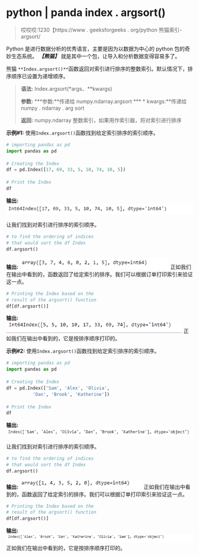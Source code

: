 # python | panda index . argsort()

> 哎哎哎:1230【https://www . geeksforgeeks . org/python 熊猫索引-argsort/

Python 是进行数据分析的优秀语言，主要是因为以数据为中心的 python 包的奇妙生态系统。 ***【熊猫】*** 就是其中一个包，让导入和分析数据变得容易多了。

熊猫 `**Index.argsort()**`函数返回对索引进行排序的整数索引。默认情况下，排序顺序已设置为递增顺序。

> **语法:** Index.argsort(*args、**kwargs)
> 
> **参数:**
> ***参数:**传递给 numpy.ndarray.argsort
> *** * kwargs:**传递给 numpy . ndarray . arg sort
> 
> **返回:** numpy.ndarray
> 整数索引，如果用作索引器，将对索引进行排序

**示例#1:** 使用`Index.argsort()`函数找到给定索引排序的索引顺序。

```py
# importing pandas as pd
import pandas as pd

# Creating the Index
df = pd.Index([17, 69, 33, 5, 10, 74, 10, 5])

# Print the Index
df
```

**输出:**
![](img/d61b86c16b3af2f5dbaacdf8ec234922.png)

让我们找到对索引进行排序的索引顺序。

```py
# to find the ordering of indices 
# that would sort the df Index
df.argsort()
```

**输出:**
![](img/c0041e48cbfc79fdd96a0b10cef6720e.png)
正如我们在输出中看到的，函数返回了给定索引的排序。我们可以根据订单打印索引来验证这一点。

```py
# Printing the Index based on the
# result of the argsort() function
df[df.argsort()]
```

**输出:**
![](img/2773af7ecc12d18b30ac2ae4bec85e4a.png)
正如我们在输出中看到的，它是按排序顺序打印的。

**示例#2:** 使用`Index.argsort()`函数找到给定索引排序的索引顺序。

```py
# importing pandas as pd
import pandas as pd

# Creating the Index
df = pd.Index(['Sam', 'Alex', 'Olivia',
          'Dan', 'Brook', 'Katherine'])

# Print the Index
df
```

**输出:**
![](img/6f4f2d2a3c4aaf8785a20a9746952756.png)

让我们找到对索引进行排序的索引顺序。

```py
# to find the ordering of indices
# that would sort the df Index
df.argsort()
```

**输出:**
![](img/eec02c107455c129278f5af4175fb11b.png)
正如我们在输出中看到的，函数返回了给定索引的排序。我们可以根据订单打印索引来验证这一点。

```py
# Printing the Index based on the 
# result of the argsort() function
df[df.argsort()]
```

**输出:**
![](img/602b415c77f94b8165fdd2b1bf783ad0.png)
正如我们在输出中看到的，它是按排序顺序打印的。